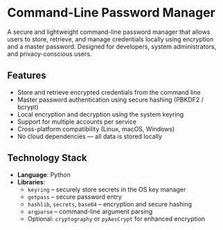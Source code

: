 # Command-Line Password Manager

A secure and lightweight command-line password manager that allows users to store, retrieve, and manage credentials locally using encryption and a master password. Designed for developers, system administrators, and privacy-conscious users.

## Features

- Store and retrieve encrypted credentials from the command line
- Master password authentication using secure hashing (PBKDF2 / bcrypt)
- Local encryption and decryption using the system keyring
- Support for multiple accounts per service
- Cross-platform compatibility (Linux, macOS, Windows)
- No cloud dependencies — all data is stored locally

## Technology Stack

- **Language**: Python
- **Libraries**:
  - `keyring` – securely store secrets in the OS key manager
  - `getpass` – secure password entry
  - `hashlib`, `secrets`, `base64` – encryption and secure hashing
  - `argparse` – command-line argument parsing
  - Optional: `cryptography` or `pyAesCrypt` for enhanced encryption

